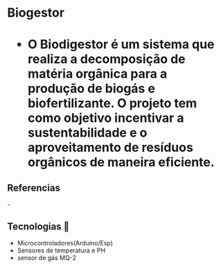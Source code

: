 <h1 aling='center'> Biogestor <h1/>

- O Biodigestor é um sistema que realiza a decomposição de matéria orgânica para a produção de biogás e biofertilizante. O projeto tem como objetivo incentivar a sustentabilidade e o aproveitamento de resíduos orgânicos de maneira eficiente.

<h2>Referencias</h2>
- <https://www.bgsequipamentos.com.br/como-construir-um-mini-biodigestor/>

## Tecnologias 🔋
- Microcontroladores(Arduino/Esp)
- Sensores de temperatura e PH
- sensor de gás MQ-2
